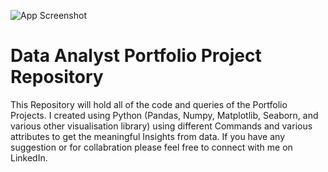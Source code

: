 

![App Screenshot](https://upload.wikimedia.org/wikipedia/commons/thumb/f/f8/Python_logo_and_wordmark.svg/2560px-Python_logo_and_wordmark.svg.png)


# Data Analyst Portfolio Project Repository



This Repository will hold all of the code and queries of the Portfolio
 Projects. I created using Python (Pandas, Numpy, Matplotlib, Seaborn, and various other visualisation library) using different 
 Commands and various attributes to get the meaningful Insights from data. 
 If you have any suggestion or for collabration please feel free to connect with me on LinkedIn.

